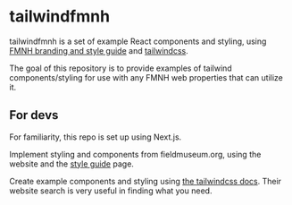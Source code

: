 # tailwindfmnh

tailwindfmnh is a set of example React components and styling, using
[FMNH branding and style guide](https://www.fieldmuseum.org/about/styleguide) and [tailwindcss](https://tailwindui.com/documentation).

The goal of this repository is to provide examples of tailwind components/styling for use with any FMNH web properties that can utilize it.

## For devs

For familiarity, this repo is set up using Next.js.

Implement styling and components from fieldmuseum.org, using the website and the
[style guide](https://www.fieldmuseum.org/about/styleguide) page.

Create example components and styling using [the tailwindcss docs](https://tailwindcss.com/docs).
Their website search is very useful in finding what you need.
